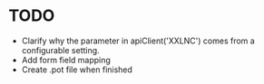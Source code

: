 # TODO

- Clarify why the parameter in apiClient('XXLNC') comes from a configurable setting.
- Add form field mapping
- Create .pot file when finished
